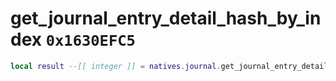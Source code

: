 # get_journal_entry_detail_hash_by_index `0x1630EFC5`

```lua
local result --[[ integer ]] = natives.journal.get_journal_entry_detail_hash_by_index(_unk0 --[[ integer ]], _unk1 --[[ integer ]])
```
